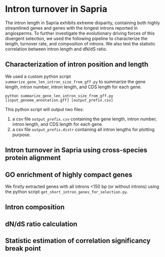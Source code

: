 # Intron turnover in Sapria
The intron length in Sapria exhibits extreme disparity, containing both highly streamlined genes and genes with the longest introns reported in angiosperms. To further investigate the evolutionary driving forces of this divergent selection, we used the following pipeline to characterize the length, turnover rate, and composition of introns. We also test the statistic correlation between intron length and dN/dS ratio.

## Characterization of intron position and length
We used a custom python script `summarize_gene_len_intron_size_from_gff.py` to summarize the gene length, intron number, intron length, and CDS length for each gene. 
```
python summarize_gene_len_intron_size_from_gff.py [input_genome_annotation.gff] [output_prefix.csv]
```
This python script will output two files:

1. a csv file `output_prefix.csv` containing the gene length, intron number, intron length, and CDS length for each gene. 
2. a csv file `output_prefix.distr` containing all intron lengths for plotting purpose.

## Intron turnover in Sapria using cross-species protein alignment

## GO enrichment of highly compact genes
We firstly extracted genes with all introns <150 bp (or without introns) using the python script `get_short_intron_genes_for_selection.py`.

## Intron composition

## dN/dS ratio calculation

## Statistic estimation of correlation significancy break point